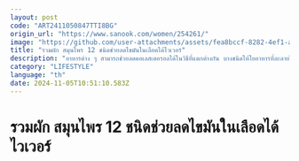```yaml
---
layout: post
code: "ART2411050847TTI8BG"
origin_url: "https://www.sanook.com/women/254261/"
image: "https://github.com/user-attachments/assets/fea8bccf-8282-4ef1-a1e1-7223da991c7e"
title: "รวมผัก สมุนไพร 12 ชนิดช่วยลดไขมันในเลือดได้ไวเวอร์"
description: "อาหารต่าง ๆ สามารถช่วยลดคอเลสเตอรอลได้ในวิธีที่แตกต่างกัน บางชนิดให้ใยอาหารที่ละลายได้"
category: "LIFESTYLE"
language: "th"
date: 2024-11-05T10:51:10.583Z
---
```


# รวมผัก สมุนไพร 12 ชนิดช่วยลดไขมันในเลือดได้ไวเวอร์